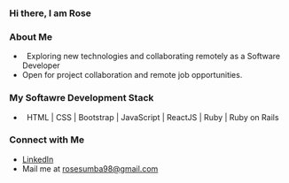 ### Hi there, I am Rose

<h3> About Me </h3>

- &nbsp; Exploring new technologies and collaborating remotely as a Software Developer
- Open for project collaboration and remote job opportunities. 

<h3>My Softawre Development Stack </h3>

- &nbsp; HTML | CSS | Bootstrap | JavaScript | ReactJS | Ruby | Ruby on Rails

###  Connect with Me

 -  [LinkedIn](https://www.linkedin.com/in/rose-sumba-9b36401b5/) 
 - Mail me at rosesumba98@gmail.com 
